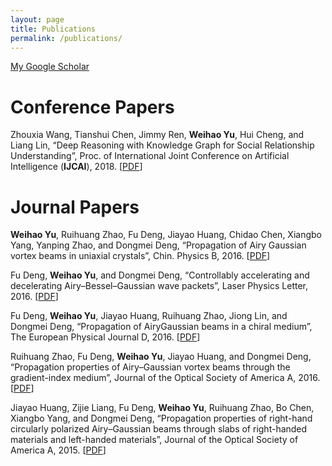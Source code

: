 ```yaml
---
layout: page
title: Publications
permalink: /publications/
---
```


[My Google Scholar](https://scholar.google.com/citations?user=LYxjt1QAAAAJ)

# Conference Papers
Zhouxia Wang, Tianshui Chen, Jimmy Ren, **Weihao Yu**, Hui Cheng, and Liang Lin, “Deep Reasoning with Knowledge Graph for Social Relationship Understanding”,  Proc. of International Joint Conference on Artificial Intelligence (**IJCAI**), 2018. [<a href="https://arxiv.org/pdf/1807.00504.pdf" target="_blank" rel="external">PDF</a>]



# Journal Papers
**Weihao Yu**, Ruihuang Zhao, Fu Deng, Jiayao Huang, Chidao Chen, Xiangbo Yang, Yanping Zhao, and Dongmei Deng, “Propagation of Airy Gaussian vortex beams in uniaxial crystals”, Chin. Physics B, 2016. [[PDF](/PDF/CPB.pdf)]

Fu Deng, **Weihao Yu**, and Dongmei Deng, “Controllably accelerating and decelerating Airy–Bessel–Gaussian wave packets”, Laser Physics Letter, 2016. [[PDF](/PDF/LPL.pdf)]

Fu Deng, **Weihao Yu**, Jiayao Huang, Ruihuang Zhao, Jiong Lin, and Dongmei Deng, “Propagation of AiryGaussian beams in a chiral medium”, The European Physical Journal D, 2016. [[PDF](/PDF/EPJD.pdf)]

Ruihuang Zhao, Fu Deng, **Weihao Yu**, Jiayao Huang, and Dongmei Deng, “Propagation properties of Airy–Gaussian vortex beams through the gradient-index medium”, Journal of the Optical Society of America A, 2016. [[PDF](/PDF/JOSAA-2.pdf)]

Jiayao Huang, Zijie Liang, Fu Deng, **Weihao Yu**, Ruihuang Zhao, Bo Chen, Xiangbo Yang, and Dongmei Deng, “Propagation properties of right-hand circularly polarized Airy–Gaussian beams through slabs of right-handed materials and left-handed materials”, Journal of the Optical Society of America A, 2015. [[PDF](/PDF/JOSAA-1.pdf)]


